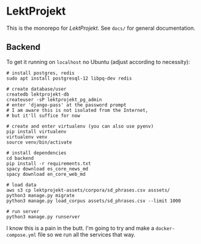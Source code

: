 # LektProjekt

This is the monorepo for *LektProjekt*. See `docs/` for general documentation.

## Backend 

To get it running on `localhost` no Ubuntu (adjust according to necessity):

``` 
# install postgres, redis
sudo apt install postgresql-12 libpq-dev redis 

# create database/user
createdb lektprojekt-db
createuser -sP lektprojekt_pg_admin
# enter 'django-pass' at the password prompt
# I am aware this is not isolated from the Internet, 
# but it'll suffice for now

# create and enter virtualenv (you can also use pyenv)
pip install virtualenv
virtualenv venv
source venv/bin/activate

# install dependencies
cd backend
pip install -r requirements.txt
spacy download es_core_news_md
spacy download en_core_web_md

# load data
aws s3 cp lektprojekt-assets/corpora/sd_phrases.csv asssets/
python3 manage.py migrate
python3 manage.py load_corpus assets/sd_phrases.csv --limit 1000

# run server
python3 manage.py runserver
```

I know this is a pain in the butt. I'm going to try and make a `docker-compose.yml` file so we run all the services that way.

